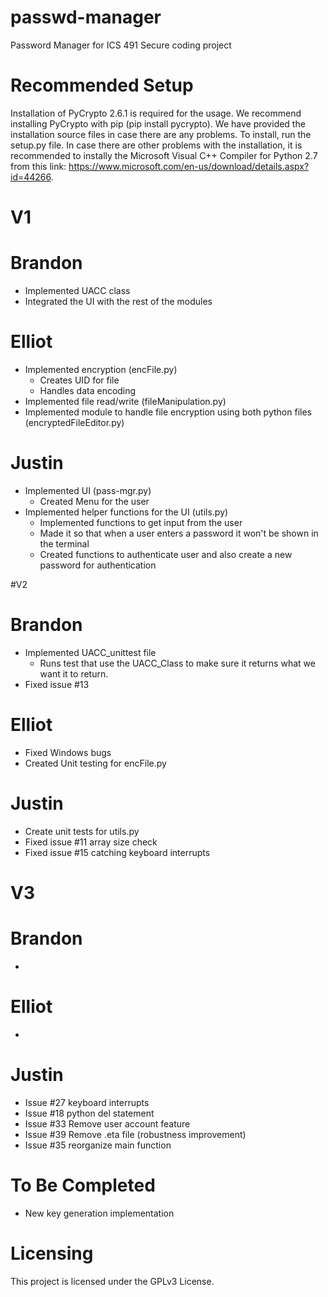 # passwd-manager
Password Manager for ICS 491 Secure coding project

# Recommended Setup
Installation of PyCrypto 2.6.1 is required for the usage. We recommend installing PyCrypto with pip (pip install pycrypto). We have provided the installation source files in case there are any problems. To install, run the setup.py file. In case there are other problems with the installation, it is recommended to instally the Microsoft Visual C++ Compiler for Python 2.7 from this link: https://www.microsoft.com/en-us/download/details.aspx?id=44266.

# V1
# Brandon
* Implemented UACC class
* Integrated the UI with the rest of the modules


# Elliot
* Implemented encryption (encFile.py)
    * Creates UID for file
    * Handles data encoding
* Implemented file read/write (fileManipulation.py)
* Implemented module to handle file encryption using both python files (encryptedFileEditor.py)

# Justin 
* Implemented UI (pass-mgr.py)
    * Created Menu for the user
* Implemented helper functions for the UI (utils.py)
    * Implemented functions to get input from the user
    * Made it so that when a user enters a password it won't be shown in the terminal
    * Created functions to authenticate user and also create a new password for authentication
   

#V2

# Brandon
* Implemented UACC_unittest file
    * Runs test that use the UACC_Class to make sure it returns what we want it to return.  
* Fixed issue #13

# Elliot
* Fixed Windows bugs 
* Created Unit testing for encFile.py

# Justin 
* Create unit tests for utils.py
* Fixed issue #11 array size check
* Fixed issue #15 catching keyboard interrupts 


# V3
# Brandon
*

# Elliot
*

# Justin 
* Issue #27 keyboard interrupts
* Issue #18 python del statement
* Issue #33 Remove user account feature
* Issue #39 Remove .eta file (robustness improvement) 
* Issue #35 reorganize main function


# To Be Completed
* New key generation implementation


# Licensing
This project is licensed under the GPLv3 License.
